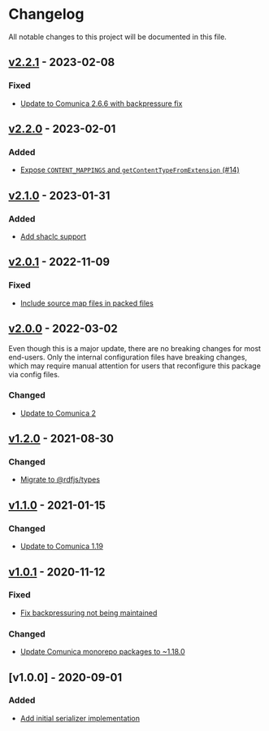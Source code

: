 # Changelog
All notable changes to this project will be documented in this file.

<a name="v2.2.1"></a>
## [v2.2.1](https://github.com/rubensworks/rdf-serialize.js/compare/v2.2.0...v2.2.1) - 2023-02-08

### Fixed
* [Update to Comunica 2.6.6 with backpressure fix](https://github.com/rubensworks/rdf-serialize.js/commit/3129681837eb149ec7dfe30796b5e319cd237fea)

<a name="v2.2.0"></a>
## [v2.2.0](https://github.com/rubensworks/rdf-serialize.js/compare/v2.1.0...v2.2.0) - 2023-02-01

### Added
* [Expose `CONTENT_MAPPINGS` and `getContentTypeFromExtension` (#14)](https://github.com/rubensworks/rdf-serialize.js/commit/5c1994344deb5d1b2276c5e6527eb21dce801c00)

<a name="v2.1.0"></a>
## [v2.1.0](https://github.com/rubensworks/rdf-serialize.js/compare/v2.0.1...v2.1.0) - 2023-01-31

### Added
* [Add shaclc support](https://github.com/rubensworks/rdf-serialize.js/commit/ffa92ffa7ec059401efb8db0ab1ac7fce762a64c)

<a name="v2.0.1"></a>
## [v2.0.1](https://github.com/rubensworks/rdf-serialize.js/compare/v2.0.0...v2.0.1) - 2022-11-09

### Fixed
* [Include source map files in packed files](https://github.com/rubensworks/rdf-serialize.js/commit/06043ef0089d942b1b7e347580ffec1c0243ed7e)

<a name="v2.0.0"></a>
## [v2.0.0](https://github.com/rubensworks/rdf-serialize.js/compare/v1.1.0...v2.0.0) - 2022-03-02

Even though this is a major update, there are no breaking changes for most end-users. Only the internal configuration files have breaking changes, which may require manual attention for users that reconfigure this package via config files.

### Changed
* [Update to Comunica 2](https://github.com/rubensworks/rdf-serialize.js/commit/2f410bb739c2df72adb6560d1edc48bf501f8ae1)

<a name="v1.2.0"></a>
## [v1.2.0](https://github.com/rubensworks/rdf-serialize.js/compare/v1.1.0...v1.2.0) - 2021-08-30

### Changed
* [Migrate to @rdfjs/types](https://github.com/rubensworks/rdf-serialize.js/commit/35bf5db5a80e8bd1a8de5df5a954111a6c584f5c)

<a name="v1.1.0"></a>
## [v1.1.0](https://github.com/rubensworks/rdf-serialize.js/compare/v1.0.1...v1.1.0) - 2021-01-15

### Changed
* [Update to Comunica 1.19](https://github.com/rubensworks/rdf-serialize.js/commit/ee7004f92dacb8b9bc20b3a994cf3d37ae716a16)

<a name="v1.0.1"></a>
## [v1.0.1](https://github.com/rubensworks/rdf-serialize.js/compare/v1.0.0...v1.0.1) - 2020-11-12

### Fixed
* [Fix backpressuring not being maintained](https://github.com/rubensworks/rdf-serialize.js/commit/5e72fb8c679af88e52612c9757536db755420327)

### Changed
* [Update Comunica monorepo packages to ~1.18.0](https://github.com/rubensworks/rdf-serialize.js/commit/1db9a1b14d9523cfff5a83c4c8d32dc8d75be4cd)

<a name="v1.0.0"></a>
## [v1.0.0] - 2020-09-01

### Added
* [Add initial serializer implementation](https://github.com/rubensworks/rdf-serialize.js/commit/c6f6e867afe92307eb9bf9cb6e040879f77da20a)
